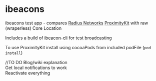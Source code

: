 ibeacons
========

ibeacons test app - compares [Radius Networks](http://www.radiusnetworks.com) [ProximityKit](https://github.com/RadiusNetworks/proximity-kit-ios-example)  with raw (wraperless) Core Location

Includes a build of [ibeacon-cli](https://github.com/RadiusNetworks/ibeacon-cli) for test broadcasting

To use ProximityKit install using cocoaPods from included podFile (`pod install`)

//TO DO
Blog/wiki explanation  
Get local notifications to work  
Reactivate everything
